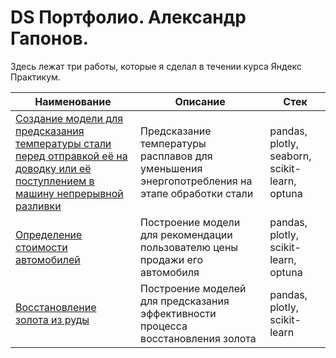 # DS Портфолио. Александр Гапонов.

Здесь лежат три работы, которые я сделал в течении курса Яндекс Практикум.

|Наименование|Описание|Стек|
|-|-|-|
|[Создание модели для предсказания температуры стали перед отправкой её на доводку или её поступлением в машину непрерывной разливки](melt_temp)|Предсказание температуры расплавов для уменьшения энергопотребления на этапе обработки стали|pandas, plotly, seaborn, scikit-learn, optuna|
|[Определение стоимости автомобилей](auto_price)|Построение модели для рекомендации пользователю цены продажи его автомобиля|pandas, plotly, scikit-learn, optuna|
|[Восстановление золота из руды](gold_recovery)|Построение моделей для предсказания эффективности процесса восстановления золота|pandas, plotly, scikit-learn|
